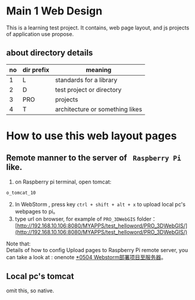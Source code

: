 # Main 1 Web Design
This is a learning test project. It contains, web page layout, and js projects of application use propose.

## about  directory details

| no  | dir prefix | meaning                         |
|-----|------------|---------------------------------|
| 1   | L          | standards for a library         |
| 2   | D          | test project or directory       |
| 3   | PRO        | projects                        |
| 4   | T          | architecture or something likes |


# How to use this web layout pages
## Remote manner to the server of ` Raspberry Pi` like.

1) on Raspberry pi terminal, open tomcat:
  ```bash
  o_tomcat_10
  ```

2) In WebStorm , press key `ctrl + shift + alt + x` to upload local pc's webpages to pi。
3) type url on browser, for example of `PRO_3DWebGIS` folder：
  [http://192.168.10.106:8080/MYAPPS/test_helloword/PRO_3DWebGIS/](http://192.168.10.106:8080/MYAPPS/test_helloword/PRO_3DWebGIS/)

Note that:<br/>
Details of how to config Upload pages to Raspberry Pi remote server, you can take a look at : 
onenote [*0504 Webstorm部署项目至服务器](onenote:https://d.docs.live.net/3d14f1fe572b864d/个人/笔记/SYS/Notes/Roy%20的笔记本/BK/Hardware.one#*0504%20Webstorm部署项目至服务器&section-id={3CA090B6-B6BA-45FF-A557-66E6909C00AF}&page-id={9FF8711A-2772-4D03-B9A4-318C0C2D93BB}&end)。

## Local pc's tomcat
omit this, so native.
